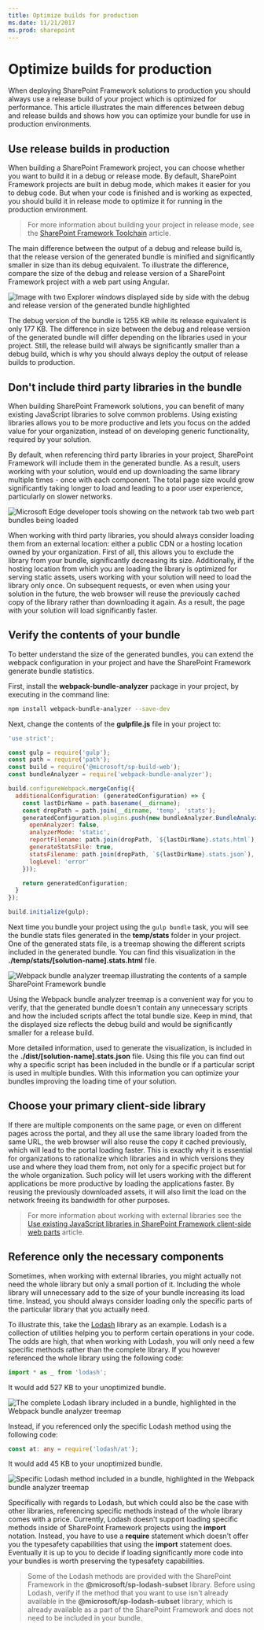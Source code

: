 ```yaml
---
title: Optimize builds for production
ms.date: 11/21/2017
ms.prod: sharepoint
---
```



# Optimize builds for production

When deploying SharePoint Framework solutions to production you should always use a release build of your project which is optimized for performance. This article illustrates the main differences between debug and release builds and shows how you can optimize your bundle for use in production environments.

## Use release builds in production

When building a SharePoint Framework project, you can choose whether you want to build it in a debug or release mode. By default, SharePoint Framework projects are built in debug mode, which makes it easier for you to debug code. But when your code is finished and is working as expected, you should build it in release mode to optimize it for running in the production environment.

> For more information about building your project in release mode, see the [SharePoint Framework Toolchain](./sharepoint-framework-toolchain.md) article.

The main difference between the output of a debug and release build is, that the release version of the generated bundle is minified and significantly smaller in size than its debug equivalent. To illustrate the difference, compare the size of the debug and release version of a SharePoint Framework project with a web part using Angular.

![Image with two Explorer windows displayed side by side with the debug and release version of the generated bundle highlighted](../../images/guidance-productionbuilds-debug-vs-ship-bundle.png)

The debug version of the bundle is 1255 KB while its release equivalent is only 177 KB. The difference in size between the debug and release version of the generated bundle will differ depending on the libraries used in your project. Still, the release build will always be significantly smaller than a debug build, which is why you should always deploy the output of release builds to production.

## Don't include third party libraries in the bundle

When building SharePoint Framework solutions, you can benefit of many existing JavaScript libraries to solve common problems. Using existing libraries allows you to be more productive and lets you focus on the added value for your organization, instead of on developing generic functionality, required by your solution.

By default, when referencing third party libraries in your project, SharePoint Framework will include them in the generated bundle. As a result, users working with your solution, would end up downloading the same library multiple times - once with each component. The total page size would grow significantly taking longer to load and leading to a poor user experience, particularly on slower networks.

![Microsoft Edge developer tools showing on the network tab two web part bundles being loaded](../../images/guidance-productionbuilds-two-bundles-with-libraries.png)

When working with third party libraries, you should always consider loading them from an external location: either a public CDN or a hosting location owned by your organization. First of all, this allows you to exclude the library from your bundle, significantly decreasing its size. Additionally, if the hosting location from which you are loading the library is optimized for serving static assets, users working with your solution will need to load the library only once. On subsequent requests, or even when using your solution in the future, the web browser will reuse the previously cached copy of the library rather than downloading it again. As a result, the page with your solution will load significantly faster.

## Verify the contents of your bundle

To better understand the size of the generated bundles, you can extend the webpack configuration in your project and have the SharePoint Framework generate bundle statistics.

First, install the **webpack-bundle-analyzer** package in your project, by executing in the command line:

```sh
npm install webpack-bundle-analyzer --save-dev
```

Next, change the contents of the **gulpfile.js** file in your project to:

```js
'use strict';

const gulp = require('gulp');
const path = require('path');
const build = require('@microsoft/sp-build-web');
const bundleAnalyzer = require('webpack-bundle-analyzer');

build.configureWebpack.mergeConfig({
  additionalConfiguration: (generatedConfiguration) => {
    const lastDirName = path.basename(__dirname);
    const dropPath = path.join(__dirname, 'temp', 'stats');
    generatedConfiguration.plugins.push(new bundleAnalyzer.BundleAnalyzerPlugin({
      openAnalyzer: false,
      analyzerMode: 'static',
      reportFilename: path.join(dropPath, `${lastDirName}.stats.html`),
      generateStatsFile: true,
      statsFilename: path.join(dropPath, `${lastDirName}.stats.json`),
      logLevel: 'error'
    }));

    return generatedConfiguration;
  }
});

build.initialize(gulp);
```

Next time you bundle your project using the `gulp bundle` task, you will see the bundle stats files generated in the **temp/stats** folder in your project. One of the generated stats file, is a treemap showing the different scripts included in the generated bundle. You can find this visualization in the **./temp/stats/[solution-name].stats.html** file.

![Webpack bundle analyzer treemap illustrating the contents of a sample SharePoint Framework bundle](../../images/guidance-productionbuilds-webpack-bundlestats-chart-angular.png)

Using the Webpack bundle analyzer treemap is a convenient way for you to verify, that the generated bundle doesn't contain any unnecessary scripts and how the included scripts affect the total bundle size. Keep in mind, that the displayed size reflects the debug build and would be significantly smaller for a release build.

More detailed information, used to generate the visualization, is included in the **./dist/[solution-name].stats.json** file. Using this file you can find out why a specific script has been included in the bundle or if a particular script is used in multiple bundles. With this information you can optimize your bundles improving the loading time of your solution.

## Choose your primary client-side library

If there are multiple components on the same page, or even on different pages across the portal, and they all use the same library loaded from the same URL, the web browser will also reuse the copy it cached previously, which will lead to the portal loading faster. This is exactly why it is essential for organizations to rationalize which libraries and in which versions they use and where they load them from, not only for a specific project but for the whole organization. Such policy will let users working with the different applications be more productive by loading the applications faster. By reusing the previously downloaded assets, it will also limit the load on the network freeing its bandwidth for other purposes.

> For more information about working with external libraries see the [Use existing JavaScript libraries in SharePoint Framework client-side web parts](../web-parts/guidance/use-existing-javascript-libraries.md) article.

## Reference only the necessary components

Sometimes, when working with external libraries, you might actually not need the whole library but only a small portion of it. Including the whole library will unnecessary add to the size of your bundle increasing its load time. Instead, you should always consider loading only the specific parts of the particular library that you actually need.

To illustrate this, take the [Lodash](https://lodash.com) library as an example. Lodash is a collection of utilities helping you to perform certain operations in your code. The odds are high, that when working with Lodash, you will only need a few specific methods rather than the complete library. If you however referenced the whole library using the following code:

```ts
import * as _ from 'lodash';
```

It would add 527 KB to your unoptimized bundle.

![The complete Lodash library included in a bundle, highlighted in the Webpack bundle analyzer treemap](../../images/guidance-productionbuilds-import-lodash.png)

Instead, if you referenced only the specific Lodash method using the following code:

```ts
const at: any = require('lodash/at');
```

It would add 45 KB to your unoptimized bundle.

![Specific Lodash method included in a bundle, highlighted in the Webpack bundle analyzer treemap](../../images/guidance-productionbuilds-import-lodash-at.png)

Specifically with regards to Lodash, but which could also be the case with other libraries, referencing specific methods instead of the whole library comes with a price. Currently, Lodash doesn't support loading specific methods inside of SharePoint Framework projects using the **import** notation. Instead, you have to use a **require** statement which doesn't offer you the typesafety capabilities that using the **import** statement does. Eventually it is up to you to decide if loading significantly more code into your bundles is worth preserving the typesafety capabilities.

> Some of the Lodash methods are provided with the SharePoint Framework in the **@microsoft/sp-lodash-subset** library. Before using Lodash, verify if the method that you want to use isn't already available in the **@microsoft/sp-lodash-subset** library, which is already available as a part of the SharePoint Framework and does not need to be included in your bundle.
